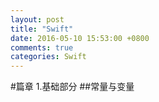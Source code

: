 ```yaml
---
layout: post
title: "Swift"
date: 2016-05-10 15:53:00 +0800
comments: true
categories: Swift
---
```

#篇章 1.基础部分 
##常量与变量



     
     
